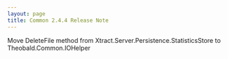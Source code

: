 ```yaml
---
layout: page
title: Common 2.4.4 Release Note
---
```


Move DeleteFile method from Xtract.Server.Persistence.StatisticsStore to Theobald.Common.IOHelper

